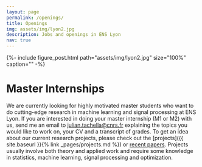 ```yaml
---
layout: page
permalink: /openings/
title: Openings
img: assets/img/lyon2.jpg
description: Jobs and openings in ENS Lyon
nav: true
---
```


{%- include figure_post.html 
    path="assets/img/lyon2.jpg"
    size="100%"
    caption="" -%}

# Master Internships

We are currently looking for highly motivated master students who want to do cutting-edge research in machine learning and signal processing at ENS Lyon. If you are interested in doing your master internship (M1 or M2) with us, send me an email to julian.tachella@cnrs.fr explaining the topics you would like to work on, your CV and a transcript of grades. To get an idea about our current research projects, please check out the [projects]({{ site.baseurl }}{% link _pages/projects.md %}) or [recent papers](https://scholar.google.co.uk/citations?user=u_hH-fUAAAAJ&hl=en). Projects usually involve both theory and applied work and require some knowledge in statistics, machine learning, signal processing and optimization.
